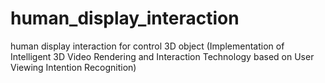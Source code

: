 # human_display_interaction
human display interaction for control 3D object (Implementation of Intelligent 3D Video Rendering and Interaction Technology based on User Viewing Intention Recognition)
